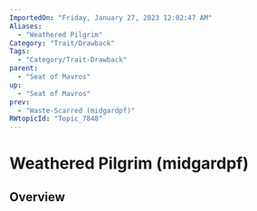 ```yaml
---
ImportedOn: "Friday, January 27, 2023 12:02:47 AM"
Aliases:
  - "Weathered Pilgrim"
Category: "Trait/Drawback"
Tags:
  - "Category/Trait-Drawback"
parent:
  - "Seat of Mavros"
up:
  - "Seat of Mavros"
prev:
  - "Waste-Scarred (midgardpf)"
RWtopicId: "Topic_7848"
---
```

# Weathered Pilgrim (midgardpf)
## Overview
